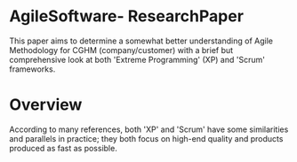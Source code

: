 # AgileSoftware- ResearchPaper
This paper aims to determine a somewhat better understanding of Agile Methodology for CGHM (company/customer) with a brief but comprehensive look at both 'Extreme Programming' (XP) and 'Scrum' frameworks. 

# Overview
According to many references, both 'XP' and 'Scrum' have some similarities and parallels in practice; they both focus on high-end quality and products produced as fast as possible.
